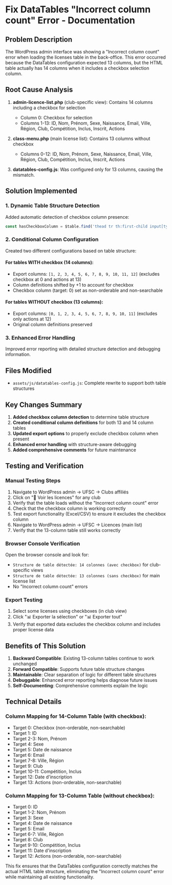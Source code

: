 # Fix DataTables "Incorrect column count" Error - Documentation

## Problem Description
The WordPress admin interface was showing a "Incorrect column count" error when loading the licenses table in the back-office. This error occurred because the DataTables configuration expected 13 columns, but the HTML table actually has 14 columns when it includes a checkbox selection column.

## Root Cause Analysis
1. **admin-licence-list.php** (club-specific view): Contains 14 columns including a checkbox for selection
   - Column 0: Checkbox for selection
   - Columns 1-13: ID, Nom, Prénom, Sexe, Naissance, Email, Ville, Région, Club, Compétition, Inclus, Inscrit, Actions

2. **class-menu.php** (main license list): Contains 13 columns without checkbox
   - Columns 0-12: ID, Nom, Prénom, Sexe, Naissance, Email, Ville, Région, Club, Compétition, Inclus, Inscrit, Actions

3. **datatables-config.js**: Was configured only for 13 columns, causing the mismatch.

## Solution Implemented

### 1. Dynamic Table Structure Detection
Added automatic detection of checkbox column presence:
```javascript
const hasCheckboxColumn = $table.find('thead tr th:first-child input[type="checkbox"]').length > 0;
```

### 2. Conditional Column Configuration
Created two different configurations based on table structure:

#### For tables WITH checkbox (14 columns):
- Export columns: `[1, 2, 3, 4, 5, 6, 7, 8, 9, 10, 11, 12]` (excludes checkbox at 0 and actions at 13)
- Column definitions shifted by +1 to account for checkbox
- Checkbox column (target: 0) set as non-orderable and non-searchable

#### For tables WITHOUT checkbox (13 columns):
- Export columns: `[0, 1, 2, 3, 4, 5, 6, 7, 8, 9, 10, 11]` (excludes only actions at 12)
- Original column definitions preserved

### 3. Enhanced Error Handling
Improved error reporting with detailed structure detection and debugging information.

## Files Modified
- `assets/js/datatables-config.js`: Complete rewrite to support both table structures

## Key Changes Summary
1. **Added checkbox column detection** to determine table structure
2. **Created conditional column definitions** for both 13 and 14 column tables
3. **Updated export options** to properly exclude checkbox column when present
4. **Enhanced error handling** with structure-aware debugging
5. **Added comprehensive comments** for future maintenance

## Testing and Verification

### Manual Testing Steps
1. Navigate to WordPress admin → UFSC → Clubs affiliés
2. Click on "👥 Voir les licences" for any club
3. Verify that the table loads without the "Incorrect column count" error
4. Check that the checkbox column is working correctly
5. Test export functionality (Excel/CSV) to ensure it excludes the checkbox column
6. Navigate to WordPress admin → UFSC → Licences (main list)
7. Verify that the 13-column table still works correctly

### Browser Console Verification
Open the browser console and look for:
- `Structure de table détectée: 14 colonnes (avec checkbox)` for club-specific views
- `Structure de table détectée: 13 colonnes (sans checkbox)` for main license list
- No "Incorrect column count" errors

### Export Testing
1. Select some licenses using checkboxes (in club view)
2. Click "📊 Exporter la sélection" or "📊 Exporter tout"
3. Verify that exported data excludes the checkbox column and includes proper license data

## Benefits of This Solution
1. **Backward Compatible**: Existing 13-column tables continue to work unchanged
2. **Forward Compatible**: Supports future table structure changes
3. **Maintainable**: Clear separation of logic for different table structures
4. **Debuggable**: Enhanced error reporting helps diagnose future issues
5. **Self-Documenting**: Comprehensive comments explain the logic

## Technical Details

### Column Mapping for 14-Column Table (with checkbox):
- Target 0: Checkbox (non-orderable, non-searchable)
- Target 1: ID
- Target 2-3: Nom, Prénom  
- Target 4: Sexe
- Target 5: Date de naissance
- Target 6: Email
- Target 7-8: Ville, Région
- Target 9: Club
- Target 10-11: Compétition, Inclus
- Target 12: Date d'inscription
- Target 13: Actions (non-orderable, non-searchable)

### Column Mapping for 13-Column Table (without checkbox):
- Target 0: ID
- Target 1-2: Nom, Prénom
- Target 3: Sexe
- Target 4: Date de naissance
- Target 5: Email
- Target 6-7: Ville, Région
- Target 8: Club
- Target 9-10: Compétition, Inclus
- Target 11: Date d'inscription
- Target 12: Actions (non-orderable, non-searchable)

This fix ensures that the DataTables configuration correctly matches the actual HTML table structure, eliminating the "Incorrect column count" error while maintaining all existing functionality.